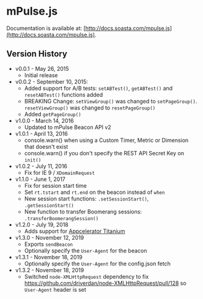 # mPulse.js

Documentation is available at: [http://docs.soasta.com/mpulse.js](http://docs.soasta.com/mpulse.js).

## Version History

* v0.0.1 - May 26, 2015
    * Initial release
* v0.0.2 - September 10, 2015:
    * Added support for A/B tests: `setABTest()`, `getABTest()` and `resetABTest()` functions added
    * BREAKING Change: `setViewGroup()` was changed to `setPageGroup()`.  `resetViewGroup()` was changed to `resetPageGroup()`
    * Added `getPageGroup()`
* v1.0.0 - March 14, 2016
    * Updated to mPulse Beacon API v2
* v1.0.1 - April 13, 2016
    * console.warn() when using a Custom Timer, Metric or Dimension that doesn't exist
    * console.warn() if you don't specify the REST API Secret Key on `init()`
* v1.0.2 - July 11, 2016
    * Fix for IE 9 / `XDomainRequest`
* v1.1.0 - June 1, 2017
    * Fix for session start time
    * Set `rt.tstart` and `rt.end` on the beacon instead of `when`
    * New session start functions: `.setSessionStart()`, `.getSessionStart()`
    * New function to transfer Boomerang sessions: `.transferBoomerangSession()`
* v1.2.0 - July 19, 2018
    * Adds support for [Appcelerator Titanium](https://en.wikipedia.org/wiki/Appcelerator_Titanium)
* v1.3.0 - November 12, 2019
    * Exports `sendBeacon`
    * Optionally specify the `User-Agent` for the beacon
* v1.3.1 - November 18, 2019
    * Optionally specify the `User-Agent` for the config.json fetch
* v1.3.2 - November 18, 2019
    * Switched `node-XMLHttpRequest` dependency to fix https://github.com/driverdan/node-XMLHttpRequest/pull/128 so `User-Agent` header is set
